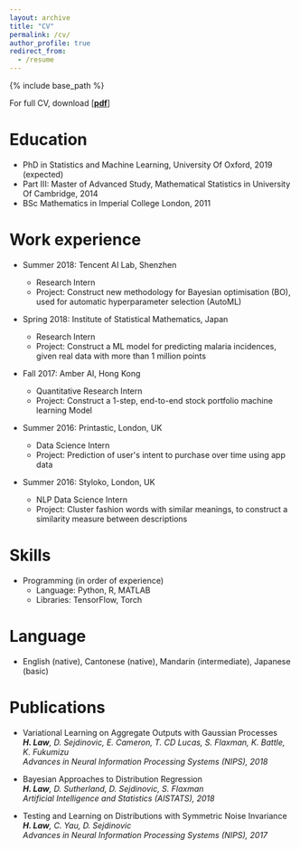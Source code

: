 ```yaml
---
layout: archive
title: "CV"
permalink: /cv/
author_profile: true
redirect_from:
  - /resume
---
```

{% include base_path %}

For full CV, download [[__pdf__](http://hcllaw.github.io/files/leon-cv-7.pdf)]

Education
======
* PhD in Statistics and Machine Learning, University Of Oxford, 2019 (expected)
* Part III: Master of Advanced Study, Mathematical Statistics in University Of Cambridge, 2014
* BSc Mathematics in Imperial College London, 2011

Work experience
======
* Summer 2018: Tencent AI Lab, Shenzhen
  * Research Intern
  * Project: Construct new methodology for Bayesian optimisation (BO), used for automatic hyperparameter selection (AutoML)

* Spring 2018: Institute of Statistical Mathematics, Japan
  * Research Intern
  * Project: Construct a ML model for predicting malaria incidences, given real data with more than 1 million points

* Fall 2017: Amber AI, Hong Kong
  * Quantitative Research Intern
  * Project: Construct a 1-step, end-to-end stock portfolio machine learning Model

* Summer 2016: Printastic, London, UK
  * Data Science Intern
  * Project: Prediction of user's intent to purchase over time using app data

* Summer 2016: Styloko, London, UK
  * NLP Data Science Intern
  * Project: Cluster fashion words with similar meanings, to construct a similarity measure between descriptions

Skills
======
* Programming (in order of experience)
  * Language: Python, R, MATLAB
  * Libraries: TensorFlow, Torch 

Language 
======
* English (native), Cantonese (native), Mandarin (intermediate), Japanese (basic)

Publications
======
* Variational Learning on Aggregate Outputs with Gaussian Processes <br />
  _**H. Law**, D. Sejdinovic, E. Cameron, T. CD Lucas, S. Flaxman, K. Battle, K. Fukumizu_ <br />
  _Advances in Neural Information Processing Systems (NIPS), 2018_
  
* Bayesian Approaches to Distribution Regression <br />
  _**H. Law**, D. Sutherland, D. Sejdinovic, S. Flaxman_ <br />
  _Artificial Intelligence and Statistics (AISTATS), 2018_

* Testing and Learning on Distributions with Symmetric Noise Invariance  <br />
  _**H. Law**, C. Yau, D. Sejdinovic_ <br />
  _Advances in Neural Information Processing Systems (NIPS), 2017_

